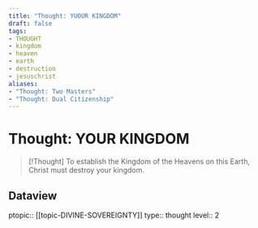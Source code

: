 ```yaml
---
title: "Thought: YUOUR KINGDOM"
draft: false
tags:
- THOUGHT
- kingdom
- heaven
- earth
- destruction
- jesuschrist
aliases:
- "Thought: Two Masters"
- "Thought: Dual Citizenship"
---
```

# Thought: YOUR KINGDOM
> [!Thought]
> To establish the Kingdom of the Heavens on this Earth, Christ must destroy your kingdom.

## Dataview
ptopic:: [[topic-DIVINE-SOVEREIGNTY]]
type:: thought
level:: 2
